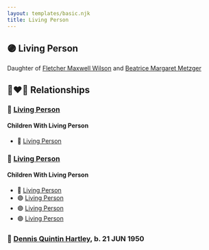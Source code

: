 ```yaml
---
layout: templates/basic.njk
title: Living Person
---
```

## 🟣 Living Person

Daughter of [Fletcher Maxwell Wilson](/people/3/32597724) and [Beatrice Margaret Metzger](/people/7/79763948)

## 👩‍❤️‍👨 Relationships

### 🔵 [Living Person](/people/2/26194004)

#### Children With Living Person
* 🔵 [Living Person](/people/4/40809017)
### 🔵 [Living Person](/people/8/84637541)

#### Children With Living Person
* 🔵 [Living Person](/people/3/315988)
* 🟣 [Living Person](/people/3/3566860)
* 🟣 [Living Person](/people/1/17102831)
* 🟣 [Living Person](/people/3/38033421)
### 🔵 [Dennis Quintin Hartley](/people/9/93762606), b. 21 JUN 1950
